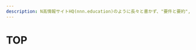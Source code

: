 ```yaml
---
description: N高情報サイトHQ(nnn.education)のように長々と書かず、"要件と要約","一問一答"を行うものです。これを読めばN高マスターになれる予定です。
---
```


# TOP

